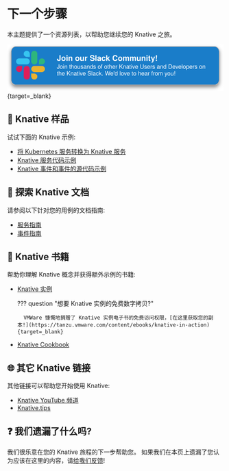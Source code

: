 # 下一个步骤

本主题提供了一个资源列表，以帮助您继续您的 Knative 之旅。

[![Knative Slack Link](images/slack-button.svg)](https://slack.knative.dev/){target=_blank}

## :test_tube: Knative 样品

试试下面的 Knative 示例:

- [将 Kubernetes 服务转换为 Knative 服务](../serving/convert-deployment-to-knative-service.md)
- [Knative 服务代码示例](../samples/serving.md)
- [Knative 事件和事件的源代码示例](../samples/eventing.md)

## :page_with_curl: 探索 Knative 文档

请参阅以下针对您的用例的文档指南:

- [服务指南](../serving/README.md)
- [事件指南](../eventing/README.md)

## :book: Knative 书籍

帮助你理解 Knative 概念并获得额外示例的书籍:

- [Knative 实例](https://www.manning.com/books/knative-in-action)

    ??? question "想要 Knative 实例的免费数字拷贝?"

        VMWare 慷慨地捐赠了 Knative 实例电子书的免费访问权限，[在这里获取您的副本!](https://tanzu.vmware.com/content/ebooks/knative-in-action){target=_blank}

- [Knative Cookbook](https://www.oreilly.com/library/view/knative-cookbook/9781492061182/)

## :globe_with_meridians: 其它 Knative 链接

其他链接可以帮助您开始使用 Knative:

- [Knative YouTube 频道](https://www.youtube.com/channel/UCq7cipu-A1UHOkZ9fls1N8A)
- [Knative.tips](https://knative.tips/)

## :question: 我们遗漏了什么吗?

我们很乐意在您的 Knative 旅程的下一步帮助您。
如果我们在本页上遗漏了您认为应该在这里的内容，请[给我们反馈](https://forms.gle/Ab44BUBowmnnJsdW9)!
